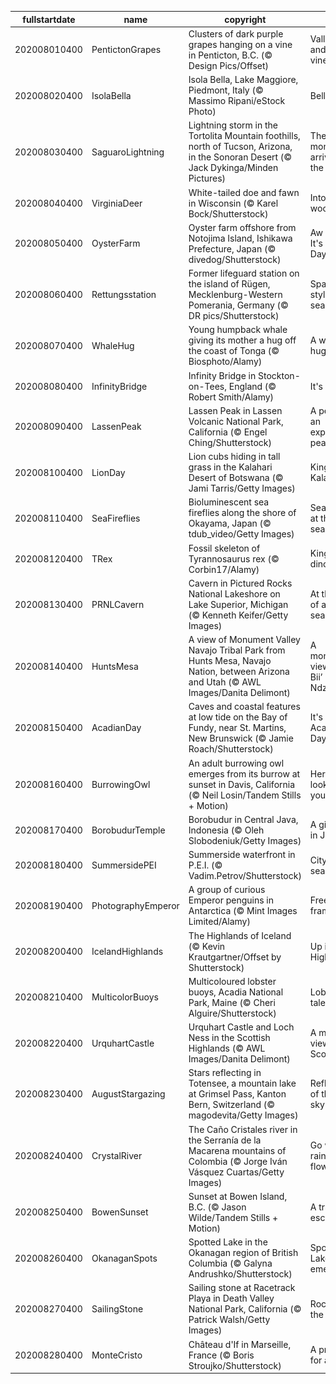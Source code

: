 |fullstartdate|name|copyright|title|image|
|--|--|--|--|--|
202008010400|PentictonGrapes|Clusters of dark purple grapes hanging on a vine in Penticton, B.C. (© Design Pics/Offset)|Valley views and vineyards|![](/en-CA/2020/08/202008010400PentictonGrapes.jpg)|
202008020400|IsolaBella|Isola Bella, Lake Maggiore, Piedmont, Italy (© Massimo Ripani/eStock Photo)|Bellissima!|![](/en-CA/2020/08/202008020400IsolaBella.jpg)|
202008030400|SaguaroLightning|Lightning storm in the Tortolita Mountain foothills, north of Tucson, Arizona, in the Sonoran Desert (© Jack Dykinga/Minden Pictures)|The monsoon arrives in the desert|![](/en-CA/2020/08/202008030400SaguaroLightning.jpg)|
202008040400|VirginiaDeer|White-tailed doe and fawn in Wisconsin (© Karel Bock/Shutterstock)|Into the woods|![](/en-CA/2020/08/202008040400VirginiaDeer.jpg)|
202008050400|OysterFarm|Oyster farm offshore from Notojima Island, Ishikawa Prefecture, Japan (© divedog/Shutterstock)|Aw shucks, It's Oyster Day|![](/en-CA/2020/08/202008050400OysterFarm.jpg)|
202008060400|Rettungsstation|Former lifeguard station on the island of Rügen, Mecklenburg-Western Pomerania, Germany (© DR pics/Shutterstock)|Space-age style by the sea|![](/en-CA/2020/08/202008060400Rettungsstation.jpg)|
202008070400|WhaleHug|Young humpback whale giving its mother a hug off the coast of Tonga (© Biosphoto/Alamy)|A whale of a hug|![](/en-CA/2020/08/202008070400WhaleHug.jpg)|
202008080400|InfinityBridge|Infinity Bridge in Stockton-on-Tees, England (© Robert Smith/Alamy)|It's ∞ Day!|![](/en-CA/2020/08/202008080400InfinityBridge.jpg)|
202008090400|LassenPeak|Lassen Peak in Lassen Volcanic National Park, California (© Engel Ching/Shutterstock)|A peek at an explosive peak|![](/en-CA/2020/08/202008090400LassenPeak.jpg)|
202008100400|LionDay|Lion cubs hiding in tall grass in the Kalahari Desert of Botswana (© Jami Tarris/Getty Images)|Kings of the Kalahari|![](/en-CA/2020/08/202008100400LionDay.jpg)|
202008110400|SeaFireflies|Bioluminescent sea fireflies along the shore of Okayama, Japan (© tdub_video/Getty Images)|Sea fireflies at the seashore|![](/en-CA/2020/08/202008110400SeaFireflies.jpg)|
202008120400|TRex|Fossil skeleton of Tyrannosaurus rex (© Corbin17/Alamy)|King of the dinosaurs|![](/en-CA/2020/08/202008120400TRex.jpg)|
202008130400|PRNLCavern|Cavern in Pictured Rocks National Lakeshore on Lake Superior, Michigan (© Kenneth Keifer/Getty Images)|At the shore of an inland sea|![](/en-CA/2020/08/202008130400PRNLCavern.jpg)|
202008140400|HuntsMesa|A view of Monument Valley Navajo Tribal Park from Hunts Mesa, Navajo Nation, between Arizona and Utah (© AWL Images/Danita Delimont)|A monumental view of 'Tsé Biiʼ Ndzisgaii'|![](/en-CA/2020/08/202008140400HuntsMesa.jpg)|
202008150400|AcadianDay|Caves and coastal features at low tide on the Bay of Fundy, near St. Martins, New Brunswick (© Jamie Roach/Shutterstock)|It's National Acadian Day|![](/en-CA/2020/08/202008150400AcadianDay.jpg)|
202008160400|BurrowingOwl|An adult burrowing owl emerges from its burrow at sunset in Davis, California (© Neil Losin/Tandem Stills + Motion)|Here’s looking at you|![](/en-CA/2020/08/202008160400BurrowingOwl.jpg)|
202008170400|BorobudurTemple|Borobudur in Central Java, Indonesia (© Oleh Slobodeniuk/Getty Images)|A giant relic in Java|![](/en-CA/2020/08/202008170400BorobudurTemple.jpg)|
202008180400|SummersidePEI|Summerside waterfront in P.E.I. (© Vadim.Petrov/Shutterstock)|City by the sea|![](/en-CA/2020/08/202008180400SummersidePEI.jpg)|
202008190400|PhotographyEmperor|A group of curious Emperor penguins in Antarctica (© Mint Images Limited/Alamy)|Freeze frame|![](/en-CA/2020/08/202008190400PhotographyEmperor.jpg)|
202008200400|IcelandHighlands|The Highlands of Iceland (© Kevin Krautgartner/Offset by Shutterstock)|Up in the Highlands|![](/en-CA/2020/08/202008200400IcelandHighlands.jpg)|
202008210400|MulticolorBuoys|Multicoloured lobster buoys, Acadia National Park, Maine (© Cheri Alguire/Shutterstock)|Lobster tales|![](/en-CA/2020/08/202008210400MulticolorBuoys.jpg)|
202008220400|UrquhartCastle|Urquhart Castle and Loch Ness in the Scottish Highlands (© AWL Images/Danita Delimont)|A monster view in Scotland|![](/en-CA/2020/08/202008220400UrquhartCastle.jpg)|
202008230400|AugustStargazing|Stars reflecting in Totensee, a mountain lake at Grimsel Pass, Kanton Bern, Switzerland (© magodevita/Getty Images)|Reflections of the night sky|![](/en-CA/2020/08/202008230400AugustStargazing.jpg)|
202008240400|CrystalRiver|The Caño Cristales river in the Serranía de la Macarena mountains of Colombia (© Jorge Iván Vásquez Cuartas/Getty Images)|Go with the rainbow flow|![](/en-CA/2020/08/202008240400CrystalRiver.jpg)|
202008250400|BowenSunset|Sunset at Bowen Island, B.C. (© Jason Wilde/Tandem Stills + Motion)|A tranquil escape|![](/en-CA/2020/08/202008250400BowenSunset.jpg)|
202008260400|OkanaganSpots|Spotted Lake in the Okanagan region of British Columbia (© Galyna Andrushko/Shutterstock)|Spotted Lake emerges|![](/en-CA/2020/08/202008260400OkanaganSpots.jpg)|
202008270400|SailingStone|Sailing stone at Racetrack Playa in Death Valley National Park, California (© Patrick Walsh/Getty Images)|Rocks on the move|![](/en-CA/2020/08/202008270400SailingStone.jpg)|
202008280400|MonteCristo|Château d'If in Marseille, France (© Boris Stroujko/Shutterstock)|A prison fit for a count|![](/en-CA/2020/08/202008280400MonteCristo.jpg)|

